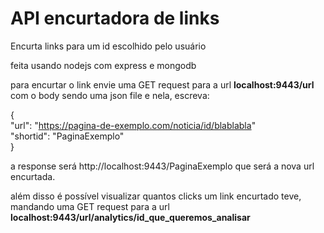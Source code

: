 # API encurtadora de links
Encurta links para um id escolhido pelo usuário

feita usando nodejs com express e mongodb

para encurtar o link envie uma GET request para a url **localhost:9443/url** com o body sendo uma json file e nela, escreva:

{ <br>
    "url": "https://pagina-de-exemplo.com/noticia/id/blablabla" <br>
    "shortid": "PaginaExemplo"
<br>
}

a response será http://localhost:9443/PaginaExemplo que será a nova url encurtada.


além disso é possível visualizar quantos clicks um link encurtado teve, mandando uma GET request para a url **localhost:9443/url/analytics/id_que_queremos_analisar**